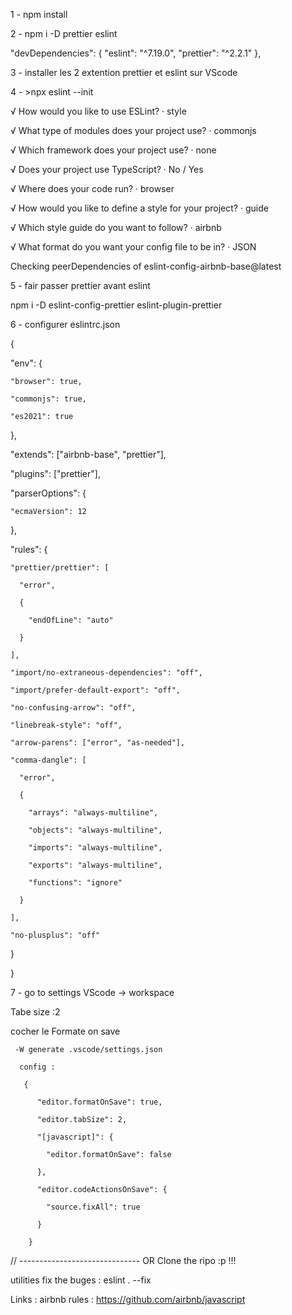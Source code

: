 
1 - npm install 

2 - npm i -D prettier eslint 

"devDependencies": {
    "eslint": "^7.19.0",
    "prettier": "^2.2.1"
  },


3 - installer les 2 extention prettier et eslint sur VScode


4 - >npx eslint --init

√ How would you like to use ESLint? · style

√ What type of modules does your project use? · commonjs

√ Which framework does your project use? · none

√ Does your project use TypeScript? · No / Yes

√ Where does your code run? · browser

√ How would you like to define a style for your project? · guide

√ Which style guide do you want to follow? · airbnb

√ What format do you want your config file to be in? · JSON

Checking peerDependencies of eslint-config-airbnb-base@latest


5 - fair passer prettier avant eslint 


  npm i -D eslint-config-prettier eslint-plugin-prettier

6 - configurer eslintrc.json

 {

  "env": {

    "browser": true,

    "commonjs": true,

    "es2021": true

  },

  "extends": ["airbnb-base", "prettier"],

  "plugins": ["prettier"],

  "parserOptions": {

    "ecmaVersion": 12

  },

  "rules": {

    "prettier/prettier": [

      "error",

      {

        "endOfLine": "auto"

      }

    ],

    "import/no-extraneous-dependencies": "off",

    "import/prefer-default-export": "off",

    "no-confusing-arrow": "off",

    "linebreak-style": "off",

    "arrow-parens": ["error", "as-needed"],

    "comma-dangle": [

      "error",

      {

        "arrays": "always-multiline",

        "objects": "always-multiline",

        "imports": "always-multiline",

        "exports": "always-multiline",

        "functions": "ignore"

      }

    ],

    "no-plusplus": "off"

  }
  

}

7 - go to settings VScode -> workspace

   Tabe size :2 

   cocher le Formate on save 

     -W generate .vscode/settings.json 

      config : 

       {

          "editor.formatOnSave": true,

          "editor.tabSize": 2,

          "[javascript]": {

            "editor.formatOnSave": false

          },

          "editor.codeActionsOnSave": {

            "source.fixAll": true

          }
          
        }



// ------------------------------ OR Clone the ripo :p !!! 

utilities 
fix the buges : eslint . --fix


Links :
airbnb rules : https://github.com/airbnb/javascript